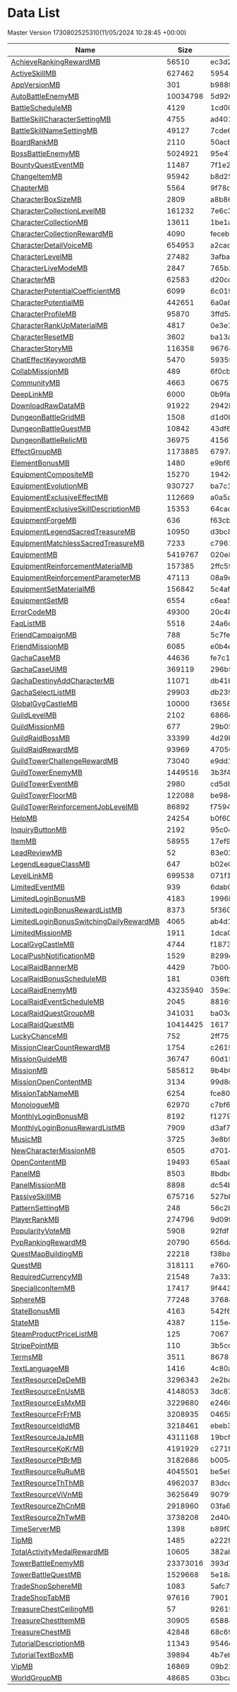 # Data List
Master Version 1730802525310(11/05/2024 10:28:45 +00:00)

|Name|Size|Hash|Parsed Json|
|-|-|-|-|
|[AchieveRankingRewardMB](https://cdn-mememori.akamaized.net/master/prd1/version/1730802525310/AchieveRankingRewardMB) | 56510 | ec3d2d8db0fc62ee10637735d3269b19 | [AchieveRankingRewardMB.json](AchieveRankingRewardMB.json)|
|[ActiveSkillMB](https://cdn-mememori.akamaized.net/master/prd1/version/1730802525310/ActiveSkillMB) | 627462 | 595419edc22c60727626dcfe7fa53566 | [ActiveSkillMB.json](ActiveSkillMB.json)|
|[AppVersionMB](https://cdn-mememori.akamaized.net/master/prd1/version/1730802525310/AppVersionMB) | 301 | b988feba7b01ea67d21493c175416766 | [AppVersionMB.json](AppVersionMB.json)|
|[AutoBattleEnemyMB](https://cdn-mememori.akamaized.net/master/prd1/version/1730802525310/AutoBattleEnemyMB) | 10034798 | 5d920f60af8cc4a0bf83935e096e7ea4 | [AutoBattleEnemyMB.json](AutoBattleEnemyMB.json)|
|[BattleScheduleMB](https://cdn-mememori.akamaized.net/master/prd1/version/1730802525310/BattleScheduleMB) | 4129 | 1cd0060ef58fd85ffd8f1c6bb63b059c | [BattleScheduleMB.json](BattleScheduleMB.json)|
|[BattleSkillCharacterSettingMB](https://cdn-mememori.akamaized.net/master/prd1/version/1730802525310/BattleSkillCharacterSettingMB) | 4755 | ad40166157c3641009c4e4aca14d025a | [BattleSkillCharacterSettingMB.json](BattleSkillCharacterSettingMB.json)|
|[BattleSkillNameSettingMB](https://cdn-mememori.akamaized.net/master/prd1/version/1730802525310/BattleSkillNameSettingMB) | 49127 | 7cde62b631967806ebb776ab5819e456 | [BattleSkillNameSettingMB.json](BattleSkillNameSettingMB.json)|
|[BoardRankMB](https://cdn-mememori.akamaized.net/master/prd1/version/1730802525310/BoardRankMB) | 2110 | 50acb30f646173fd80ee832a82ce8acd | [BoardRankMB.json](BoardRankMB.json)|
|[BossBattleEnemyMB](https://cdn-mememori.akamaized.net/master/prd1/version/1730802525310/BossBattleEnemyMB) | 5024921 | 95e479573be01aad421f3e8a1a39c1b0 | [BossBattleEnemyMB.json](BossBattleEnemyMB.json)|
|[BountyQuestEventMB](https://cdn-mememori.akamaized.net/master/prd1/version/1730802525310/BountyQuestEventMB) | 11487 | 7f1e26f59be126dad559accfa5a1e1c9 | [BountyQuestEventMB.json](BountyQuestEventMB.json)|
|[ChangeItemMB](https://cdn-mememori.akamaized.net/master/prd1/version/1730802525310/ChangeItemMB) | 95942 | b8d25832372fd02255515854eebf5d75 | [ChangeItemMB.json](ChangeItemMB.json)|
|[ChapterMB](https://cdn-mememori.akamaized.net/master/prd1/version/1730802525310/ChapterMB) | 5564 | 9f78d73c0fa9c6da48549e6e491e4015 | [ChapterMB.json](ChapterMB.json)|
|[CharacterBoxSizeMB](https://cdn-mememori.akamaized.net/master/prd1/version/1730802525310/CharacterBoxSizeMB) | 2809 | a8b8682f5ce6e644c0ce613e8e249fad | [CharacterBoxSizeMB.json](CharacterBoxSizeMB.json)|
|[CharacterCollectionLevelMB](https://cdn-mememori.akamaized.net/master/prd1/version/1730802525310/CharacterCollectionLevelMB) | 161232 | 7e6c3da628c876d5cf686cdc848a022c | [CharacterCollectionLevelMB.json](CharacterCollectionLevelMB.json)|
|[CharacterCollectionMB](https://cdn-mememori.akamaized.net/master/prd1/version/1730802525310/CharacterCollectionMB) | 13611 | 1be1a70525e33b14a5acb877269eaa0a | [CharacterCollectionMB.json](CharacterCollectionMB.json)|
|[CharacterCollectionRewardMB](https://cdn-mememori.akamaized.net/master/prd1/version/1730802525310/CharacterCollectionRewardMB) | 4090 | feceb1e5d6f2d5acbc03edd3826b870e | [CharacterCollectionRewardMB.json](CharacterCollectionRewardMB.json)|
|[CharacterDetailVoiceMB](https://cdn-mememori.akamaized.net/master/prd1/version/1730802525310/CharacterDetailVoiceMB) | 654953 | a2cad7f227ac0db6e32c4c6cfbd0874b | [CharacterDetailVoiceMB.json](CharacterDetailVoiceMB.json)|
|[CharacterLevelMB](https://cdn-mememori.akamaized.net/master/prd1/version/1730802525310/CharacterLevelMB) | 27482 | 3afbab3ee63653e2b37187d446c937c5 | [CharacterLevelMB.json](CharacterLevelMB.json)|
|[CharacterLiveModeMB](https://cdn-mememori.akamaized.net/master/prd1/version/1730802525310/CharacterLiveModeMB) | 2847 | 765b2f4ddae39b93fb329124058017a1 | [CharacterLiveModeMB.json](CharacterLiveModeMB.json)|
|[CharacterMB](https://cdn-mememori.akamaized.net/master/prd1/version/1730802525310/CharacterMB) | 62583 | d20cd70087edb7e9a6c99bab615db6df | [CharacterMB.json](CharacterMB.json)|
|[CharacterPotentialCoefficientMB](https://cdn-mememori.akamaized.net/master/prd1/version/1730802525310/CharacterPotentialCoefficientMB) | 6099 | 6c0194d0d9bad3e5ec52bfb40e35b33c | [CharacterPotentialCoefficientMB.json](CharacterPotentialCoefficientMB.json)|
|[CharacterPotentialMB](https://cdn-mememori.akamaized.net/master/prd1/version/1730802525310/CharacterPotentialMB) | 442651 | 6a0a8f78ff85f4aa5d734e51d1411deb | [CharacterPotentialMB.json](CharacterPotentialMB.json)|
|[CharacterProfileMB](https://cdn-mememori.akamaized.net/master/prd1/version/1730802525310/CharacterProfileMB) | 95870 | 3ffd5a655c89264be8d64040fc8e2824 | [CharacterProfileMB.json](CharacterProfileMB.json)|
|[CharacterRankUpMaterialMB](https://cdn-mememori.akamaized.net/master/prd1/version/1730802525310/CharacterRankUpMaterialMB) | 4817 | 0e3e19425207bede4a87ba8eaae88b47 | [CharacterRankUpMaterialMB.json](CharacterRankUpMaterialMB.json)|
|[CharacterResetMB](https://cdn-mememori.akamaized.net/master/prd1/version/1730802525310/CharacterResetMB) | 3602 | ba13afbebd06979e44a164a67518d831 | [CharacterResetMB.json](CharacterResetMB.json)|
|[CharacterStoryMB](https://cdn-mememori.akamaized.net/master/prd1/version/1730802525310/CharacterStoryMB) | 116358 | 967642420a72e91c8b0b0ae95036ab24 | [CharacterStoryMB.json](CharacterStoryMB.json)|
|[ChatEffectKeywordMB](https://cdn-mememori.akamaized.net/master/prd1/version/1730802525310/ChatEffectKeywordMB) | 5470 | 5935f4254dffb0eef00aa8afdc13406a | [ChatEffectKeywordMB.json](ChatEffectKeywordMB.json)|
|[CollabMissionMB](https://cdn-mememori.akamaized.net/master/prd1/version/1730802525310/CollabMissionMB) | 489 | 6f0cbddd0dd95fb6b029fa5a89711b74 | [CollabMissionMB.json](CollabMissionMB.json)|
|[CommunityMB](https://cdn-mememori.akamaized.net/master/prd1/version/1730802525310/CommunityMB) | 4663 | 06757a398fb4bb8eab27e895fb5ea3d4 | [CommunityMB.json](CommunityMB.json)|
|[DeepLinkMB](https://cdn-mememori.akamaized.net/master/prd1/version/1730802525310/DeepLinkMB) | 6000 | 0b9fa693d25dee1a31aba47fb4f7665f | [DeepLinkMB.json](DeepLinkMB.json)|
|[DownloadRawDataMB](https://cdn-mememori.akamaized.net/master/prd1/version/1730802525310/DownloadRawDataMB) | 91922 | 2942b06a49c825d693ebcf42b4e9288d | [DownloadRawDataMB.json](DownloadRawDataMB.json)|
|[DungeonBattleGridMB](https://cdn-mememori.akamaized.net/master/prd1/version/1730802525310/DungeonBattleGridMB) | 1508 | d1d0bb870c358c7985224e134155c50d | [DungeonBattleGridMB.json](DungeonBattleGridMB.json)|
|[DungeonBattleGuestMB](https://cdn-mememori.akamaized.net/master/prd1/version/1730802525310/DungeonBattleGuestMB) | 10842 | 43df66c858ef263deb3a71b39ef489d6 | [DungeonBattleGuestMB.json](DungeonBattleGuestMB.json)|
|[DungeonBattleRelicMB](https://cdn-mememori.akamaized.net/master/prd1/version/1730802525310/DungeonBattleRelicMB) | 36975 | 415677cdc984e60a34f318985ebcbd75 | [DungeonBattleRelicMB.json](DungeonBattleRelicMB.json)|
|[EffectGroupMB](https://cdn-mememori.akamaized.net/master/prd1/version/1730802525310/EffectGroupMB) | 1173885 | 6797a78c04b5901f85ce388472b29fb5 | [EffectGroupMB.json](EffectGroupMB.json)|
|[ElementBonusMB](https://cdn-mememori.akamaized.net/master/prd1/version/1730802525310/ElementBonusMB) | 1480 | e9bf6e553b877c54fcaf45f6909340e5 | [ElementBonusMB.json](ElementBonusMB.json)|
|[EquipmentCompositeMB](https://cdn-mememori.akamaized.net/master/prd1/version/1730802525310/EquipmentCompositeMB) | 15270 | 1942cb18fcfa2d3f6e73689b01361248 | [EquipmentCompositeMB.json](EquipmentCompositeMB.json)|
|[EquipmentEvolutionMB](https://cdn-mememori.akamaized.net/master/prd1/version/1730802525310/EquipmentEvolutionMB) | 930727 | ba7c1e42518c3c80c1fc02856a1e880d | [EquipmentEvolutionMB.json](EquipmentEvolutionMB.json)|
|[EquipmentExclusiveEffectMB](https://cdn-mememori.akamaized.net/master/prd1/version/1730802525310/EquipmentExclusiveEffectMB) | 112669 | a0a5a87d58dc647b59d34c3664c9442f | [EquipmentExclusiveEffectMB.json](EquipmentExclusiveEffectMB.json)|
|[EquipmentExclusiveSkillDescriptionMB](https://cdn-mememori.akamaized.net/master/prd1/version/1730802525310/EquipmentExclusiveSkillDescriptionMB) | 15353 | 64cacc388b1897a3f65bb3d32ba84ffa | [EquipmentExclusiveSkillDescriptionMB.json](EquipmentExclusiveSkillDescriptionMB.json)|
|[EquipmentForgeMB](https://cdn-mememori.akamaized.net/master/prd1/version/1730802525310/EquipmentForgeMB) | 636 | f63cb4e20c64145b75678f2c3970f73b | [EquipmentForgeMB.json](EquipmentForgeMB.json)|
|[EquipmentLegendSacredTreasureMB](https://cdn-mememori.akamaized.net/master/prd1/version/1730802525310/EquipmentLegendSacredTreasureMB) | 10950 | d3bc815ca981d850d58b8fe7939a22dc | [EquipmentLegendSacredTreasureMB.json](EquipmentLegendSacredTreasureMB.json)|
|[EquipmentMatchlessSacredTreasureMB](https://cdn-mememori.akamaized.net/master/prd1/version/1730802525310/EquipmentMatchlessSacredTreasureMB) | 7233 | c79619709504910611ff437c19b77849 | [EquipmentMatchlessSacredTreasureMB.json](EquipmentMatchlessSacredTreasureMB.json)|
|[EquipmentMB](https://cdn-mememori.akamaized.net/master/prd1/version/1730802525310/EquipmentMB) | 5419767 | 020e8c41fef5453f6ed9a55b5e415d95 | [EquipmentMB.json](EquipmentMB.json)|
|[EquipmentReinforcementMaterialMB](https://cdn-mememori.akamaized.net/master/prd1/version/1730802525310/EquipmentReinforcementMaterialMB) | 157385 | 2ffc59efb4610fd359071e0188e2f31a | [EquipmentReinforcementMaterialMB.json](EquipmentReinforcementMaterialMB.json)|
|[EquipmentReinforcementParameterMB](https://cdn-mememori.akamaized.net/master/prd1/version/1730802525310/EquipmentReinforcementParameterMB) | 47113 | 08a9e34118559e39cac0a005abcf0387 | [EquipmentReinforcementParameterMB.json](EquipmentReinforcementParameterMB.json)|
|[EquipmentSetMaterialMB](https://cdn-mememori.akamaized.net/master/prd1/version/1730802525310/EquipmentSetMaterialMB) | 156842 | 5c4af020596a8faffdbfed0fb18ca53d | [EquipmentSetMaterialMB.json](EquipmentSetMaterialMB.json)|
|[EquipmentSetMB](https://cdn-mememori.akamaized.net/master/prd1/version/1730802525310/EquipmentSetMB) | 6554 | c6ea5f7754dc9d4c3441d2f13274eaaa | [EquipmentSetMB.json](EquipmentSetMB.json)|
|[ErrorCodeMB](https://cdn-mememori.akamaized.net/master/prd1/version/1730802525310/ErrorCodeMB) | 49300 | 20c4b77b7973cc994610d730fc04ccbf | [ErrorCodeMB.json](ErrorCodeMB.json)|
|[FaqListMB](https://cdn-mememori.akamaized.net/master/prd1/version/1730802525310/FaqListMB) | 5518 | 24a6d4c90e139d0e98bce12600bb8710 | [FaqListMB.json](FaqListMB.json)|
|[FriendCampaignMB](https://cdn-mememori.akamaized.net/master/prd1/version/1730802525310/FriendCampaignMB) | 788 | 5c7fef7b091bc50324417abdcee37925 | [FriendCampaignMB.json](FriendCampaignMB.json)|
|[FriendMissionMB](https://cdn-mememori.akamaized.net/master/prd1/version/1730802525310/FriendMissionMB) | 6085 | e0b4eb519876a899b53cc310bafa0548 | [FriendMissionMB.json](FriendMissionMB.json)|
|[GachaCaseMB](https://cdn-mememori.akamaized.net/master/prd1/version/1730802525310/GachaCaseMB) | 44636 | fe7c19619b6c35f67f1f665677c05270 | [GachaCaseMB.json](GachaCaseMB.json)|
|[GachaCaseUiMB](https://cdn-mememori.akamaized.net/master/prd1/version/1730802525310/GachaCaseUiMB) | 369119 | 296b58f18cacea272832908b5b277737 | [GachaCaseUiMB.json](GachaCaseUiMB.json)|
|[GachaDestinyAddCharacterMB](https://cdn-mememori.akamaized.net/master/prd1/version/1730802525310/GachaDestinyAddCharacterMB) | 11071 | db41bb919ccae663f552773fd5a72fd6 | [GachaDestinyAddCharacterMB.json](GachaDestinyAddCharacterMB.json)|
|[GachaSelectListMB](https://cdn-mememori.akamaized.net/master/prd1/version/1730802525310/GachaSelectListMB) | 29903 | db239e5e0f5d71717ffea6a16f265e30 | [GachaSelectListMB.json](GachaSelectListMB.json)|
|[GlobalGvgCastleMB](https://cdn-mememori.akamaized.net/master/prd1/version/1730802525310/GlobalGvgCastleMB) | 10000 | f3658568a1d613e3c56998853a67930d | [GlobalGvgCastleMB.json](GlobalGvgCastleMB.json)|
|[GuildLevelMB](https://cdn-mememori.akamaized.net/master/prd1/version/1730802525310/GuildLevelMB) | 2102 | 6866eef799fdd7bc19fdaf7926e0c0a2 | [GuildLevelMB.json](GuildLevelMB.json)|
|[GuildMissionMB](https://cdn-mememori.akamaized.net/master/prd1/version/1730802525310/GuildMissionMB) | 677 | 29b0572176513f963d2f13c3a3d0f562 | [GuildMissionMB.json](GuildMissionMB.json)|
|[GuildRaidBossMB](https://cdn-mememori.akamaized.net/master/prd1/version/1730802525310/GuildRaidBossMB) | 33399 | 4d29bf96ea633aff6283c4a9e6cdb1ef | [GuildRaidBossMB.json](GuildRaidBossMB.json)|
|[GuildRaidRewardMB](https://cdn-mememori.akamaized.net/master/prd1/version/1730802525310/GuildRaidRewardMB) | 93969 | 47050011e59dcf0bb03f3aa243f8f79d | [GuildRaidRewardMB.json](GuildRaidRewardMB.json)|
|[GuildTowerChallengeRewardMB](https://cdn-mememori.akamaized.net/master/prd1/version/1730802525310/GuildTowerChallengeRewardMB) | 73040 | e9dd1a6d7aec9a8ef65dee2beec3ea8f | [GuildTowerChallengeRewardMB.json](GuildTowerChallengeRewardMB.json)|
|[GuildTowerEnemyMB](https://cdn-mememori.akamaized.net/master/prd1/version/1730802525310/GuildTowerEnemyMB) | 1449516 | 3b3f460667a62d5021fe6b56dbd789d4 | [GuildTowerEnemyMB.json](GuildTowerEnemyMB.json)|
|[GuildTowerEventMB](https://cdn-mememori.akamaized.net/master/prd1/version/1730802525310/GuildTowerEventMB) | 2980 | cd5d846d0dce5611717493de1fda03ee | [GuildTowerEventMB.json](GuildTowerEventMB.json)|
|[GuildTowerFloorMB](https://cdn-mememori.akamaized.net/master/prd1/version/1730802525310/GuildTowerFloorMB) | 122088 | be984d4493f879a2b4ac0eab7da4b067 | [GuildTowerFloorMB.json](GuildTowerFloorMB.json)|
|[GuildTowerReinforcementJobLevelMB](https://cdn-mememori.akamaized.net/master/prd1/version/1730802525310/GuildTowerReinforcementJobLevelMB) | 86892 | f7594e55acd6862c3bfc4fd202cb4855 | [GuildTowerReinforcementJobLevelMB.json](GuildTowerReinforcementJobLevelMB.json)|
|[HelpMB](https://cdn-mememori.akamaized.net/master/prd1/version/1730802525310/HelpMB) | 24254 | b0f6062efad88268dcf9e9cf17c87092 | [HelpMB.json](HelpMB.json)|
|[InquiryButtonMB](https://cdn-mememori.akamaized.net/master/prd1/version/1730802525310/InquiryButtonMB) | 2192 | 95c04f3e30c618ea9b5aea13162801a0 | [InquiryButtonMB.json](InquiryButtonMB.json)|
|[ItemMB](https://cdn-mememori.akamaized.net/master/prd1/version/1730802525310/ItemMB) | 58955 | 17ef9d598606d848a3a21a0c66d2974b | [ItemMB.json](ItemMB.json)|
|[LeadReviewMB](https://cdn-mememori.akamaized.net/master/prd1/version/1730802525310/LeadReviewMB) | 52 | 83e028f348df8347e115f132b3e4d34f | [LeadReviewMB.json](LeadReviewMB.json)|
|[LegendLeagueClassMB](https://cdn-mememori.akamaized.net/master/prd1/version/1730802525310/LegendLeagueClassMB) | 647 | b02e0d031673d4e803abc4c5ad88ff34 | [LegendLeagueClassMB.json](LegendLeagueClassMB.json)|
|[LevelLinkMB](https://cdn-mememori.akamaized.net/master/prd1/version/1730802525310/LevelLinkMB) | 699538 | 071f126ef9d0bef1b718e76780466735 | [LevelLinkMB.json](LevelLinkMB.json)|
|[LimitedEventMB](https://cdn-mememori.akamaized.net/master/prd1/version/1730802525310/LimitedEventMB) | 939 | 6dab04812f4b32f3259ef55b027c1a6c | [LimitedEventMB.json](LimitedEventMB.json)|
|[LimitedLoginBonusMB](https://cdn-mememori.akamaized.net/master/prd1/version/1730802525310/LimitedLoginBonusMB) | 4183 | 1996be8c1835e01f40d018ef4e910ae4 | [LimitedLoginBonusMB.json](LimitedLoginBonusMB.json)|
|[LimitedLoginBonusRewardListMB](https://cdn-mememori.akamaized.net/master/prd1/version/1730802525310/LimitedLoginBonusRewardListMB) | 8373 | 5f360dc690a54a9e9414584ce56aab53 | [LimitedLoginBonusRewardListMB.json](LimitedLoginBonusRewardListMB.json)|
|[LimitedLoginBonusSwitchingDailyRewardMB](https://cdn-mememori.akamaized.net/master/prd1/version/1730802525310/LimitedLoginBonusSwitchingDailyRewardMB) | 4065 | ab4d105b9ca864e4c13d15ae980d3677 | [LimitedLoginBonusSwitchingDailyRewardMB.json](LimitedLoginBonusSwitchingDailyRewardMB.json)|
|[LimitedMissionMB](https://cdn-mememori.akamaized.net/master/prd1/version/1730802525310/LimitedMissionMB) | 1911 | 1dca0002bd555bc3d4547390af7d233e | [LimitedMissionMB.json](LimitedMissionMB.json)|
|[LocalGvgCastleMB](https://cdn-mememori.akamaized.net/master/prd1/version/1730802525310/LocalGvgCastleMB) | 4744 | f18738c6617ae5163fbdacfd216532fd | [LocalGvgCastleMB.json](LocalGvgCastleMB.json)|
|[LocalPushNotificationMB](https://cdn-mememori.akamaized.net/master/prd1/version/1730802525310/LocalPushNotificationMB) | 1529 | 8299e722d30def8091362926f0d4a090 | [LocalPushNotificationMB.json](LocalPushNotificationMB.json)|
|[LocalRaidBannerMB](https://cdn-mememori.akamaized.net/master/prd1/version/1730802525310/LocalRaidBannerMB) | 4429 | 7b0046c625ebec80746c67063c8a1f12 | [LocalRaidBannerMB.json](LocalRaidBannerMB.json)|
|[LocalRaidBonusScheduleMB](https://cdn-mememori.akamaized.net/master/prd1/version/1730802525310/LocalRaidBonusScheduleMB) | 181 | 036fbfe7f56c7f8d1818e2cc25ee9cad | [LocalRaidBonusScheduleMB.json](LocalRaidBonusScheduleMB.json)|
|[LocalRaidEnemyMB](https://cdn-mememori.akamaized.net/master/prd1/version/1730802525310/LocalRaidEnemyMB) | 43235940 | 359e230a1758b74d889f716c4dd525a1 | [LocalRaidEnemyMB.json](LocalRaidEnemyMB.json)|
|[LocalRaidEventScheduleMB](https://cdn-mememori.akamaized.net/master/prd1/version/1730802525310/LocalRaidEventScheduleMB) | 2045 | 8816f437b4b613f0b53ea50c7f079d97 | [LocalRaidEventScheduleMB.json](LocalRaidEventScheduleMB.json)|
|[LocalRaidQuestGroupMB](https://cdn-mememori.akamaized.net/master/prd1/version/1730802525310/LocalRaidQuestGroupMB) | 341031 | ba03de84de33cd463a2efa0a6bbaa661 | [LocalRaidQuestGroupMB.json](LocalRaidQuestGroupMB.json)|
|[LocalRaidQuestMB](https://cdn-mememori.akamaized.net/master/prd1/version/1730802525310/LocalRaidQuestMB) | 10414425 | 16177edd2d7b2b011bc375491880475b | [LocalRaidQuestMB.json](LocalRaidQuestMB.json)|
|[LuckyChanceMB](https://cdn-mememori.akamaized.net/master/prd1/version/1730802525310/LuckyChanceMB) | 752 | 2ff75f8428c7be44b46f0b7ae14cf3ce | [LuckyChanceMB.json](LuckyChanceMB.json)|
|[MissionClearCountRewardMB](https://cdn-mememori.akamaized.net/master/prd1/version/1730802525310/MissionClearCountRewardMB) | 1754 | c261960bcbb3023dcb6bd5c1cc560dec | [MissionClearCountRewardMB.json](MissionClearCountRewardMB.json)|
|[MissionGuideMB](https://cdn-mememori.akamaized.net/master/prd1/version/1730802525310/MissionGuideMB) | 36747 | 60d15603284ff07bce4963d7df237b47 | [MissionGuideMB.json](MissionGuideMB.json)|
|[MissionMB](https://cdn-mememori.akamaized.net/master/prd1/version/1730802525310/MissionMB) | 585812 | 9b4b09bbc87a1063ff14597af1a1c735 | [MissionMB.json](MissionMB.json)|
|[MissionOpenContentMB](https://cdn-mememori.akamaized.net/master/prd1/version/1730802525310/MissionOpenContentMB) | 3134 | 99d8ca0e3a5833bf9984b6083e7fcda1 | [MissionOpenContentMB.json](MissionOpenContentMB.json)|
|[MissionTabNameMB](https://cdn-mememori.akamaized.net/master/prd1/version/1730802525310/MissionTabNameMB) | 6254 | fce80ebf6ded78fbfd8c109276ba6ba8 | [MissionTabNameMB.json](MissionTabNameMB.json)|
|[MonologueMB](https://cdn-mememori.akamaized.net/master/prd1/version/1730802525310/MonologueMB) | 62970 | c7bf675c79d9b479c95efd50639380dc | [MonologueMB.json](MonologueMB.json)|
|[MonthlyLoginBonusMB](https://cdn-mememori.akamaized.net/master/prd1/version/1730802525310/MonthlyLoginBonusMB) | 8192 | f127927f872116afeb603d16328c987c | [MonthlyLoginBonusMB.json](MonthlyLoginBonusMB.json)|
|[MonthlyLoginBonusRewardListMB](https://cdn-mememori.akamaized.net/master/prd1/version/1730802525310/MonthlyLoginBonusRewardListMB) | 7909 | d3af7fc6f6a60ec35ec9e1b9fde2bb1d | [MonthlyLoginBonusRewardListMB.json](MonthlyLoginBonusRewardListMB.json)|
|[MusicMB](https://cdn-mememori.akamaized.net/master/prd1/version/1730802525310/MusicMB) | 3725 | 3e8b955b3ffa5b0f5f14c399b5f55dbc | [MusicMB.json](MusicMB.json)|
|[NewCharacterMissionMB](https://cdn-mememori.akamaized.net/master/prd1/version/1730802525310/NewCharacterMissionMB) | 6505 | d70146c60043acb720128ea34b91ad9c | [NewCharacterMissionMB.json](NewCharacterMissionMB.json)|
|[OpenContentMB](https://cdn-mememori.akamaized.net/master/prd1/version/1730802525310/OpenContentMB) | 19493 | 65aa8a813192191483f1110dd73a7981 | [OpenContentMB.json](OpenContentMB.json)|
|[PanelMB](https://cdn-mememori.akamaized.net/master/prd1/version/1730802525310/PanelMB) | 8503 | 8bdbd649e9f4b196dd0b510440f307e4 | [PanelMB.json](PanelMB.json)|
|[PanelMissionMB](https://cdn-mememori.akamaized.net/master/prd1/version/1730802525310/PanelMissionMB) | 8898 | dc54b970c2990f2a3ade09c1a9ec9470 | [PanelMissionMB.json](PanelMissionMB.json)|
|[PassiveSkillMB](https://cdn-mememori.akamaized.net/master/prd1/version/1730802525310/PassiveSkillMB) | 675716 | 527bb2a934717e4e0e3790a776d33c13 | [PassiveSkillMB.json](PassiveSkillMB.json)|
|[PatternSettingMB](https://cdn-mememori.akamaized.net/master/prd1/version/1730802525310/PatternSettingMB) | 248 | 56c2b571b9194bb141e12c80e909910c | [PatternSettingMB.json](PatternSettingMB.json)|
|[PlayerRankMB](https://cdn-mememori.akamaized.net/master/prd1/version/1730802525310/PlayerRankMB) | 274796 | 9d09f1f36971c284602f18f051a5279a | [PlayerRankMB.json](PlayerRankMB.json)|
|[PopularityVoteMB](https://cdn-mememori.akamaized.net/master/prd1/version/1730802525310/PopularityVoteMB) | 5908 | 92fdf18d7ffc67b7537f3b9caa16ff71 | [PopularityVoteMB.json](PopularityVoteMB.json)|
|[PvpRankingRewardMB](https://cdn-mememori.akamaized.net/master/prd1/version/1730802525310/PvpRankingRewardMB) | 20790 | 656da69564146f7ec5e388064ff2f373 | [PvpRankingRewardMB.json](PvpRankingRewardMB.json)|
|[QuestMapBuildingMB](https://cdn-mememori.akamaized.net/master/prd1/version/1730802525310/QuestMapBuildingMB) | 22218 | f38ba5a4bc2ad0f5cf47fcdb960db085 | [QuestMapBuildingMB.json](QuestMapBuildingMB.json)|
|[QuestMB](https://cdn-mememori.akamaized.net/master/prd1/version/1730802525310/QuestMB) | 318111 | e7604b9a4cb339614efd9ba543aa62ad | [QuestMB.json](QuestMB.json)|
|[RequiredCurrencyMB](https://cdn-mememori.akamaized.net/master/prd1/version/1730802525310/RequiredCurrencyMB) | 21548 | 7a33242ce3863ecdafd0d4240921b3ff | [RequiredCurrencyMB.json](RequiredCurrencyMB.json)|
|[SpecialIconItemMB](https://cdn-mememori.akamaized.net/master/prd1/version/1730802525310/SpecialIconItemMB) | 17417 | 9f443f939f656049fac983620c63a794 | [SpecialIconItemMB.json](SpecialIconItemMB.json)|
|[SphereMB](https://cdn-mememori.akamaized.net/master/prd1/version/1730802525310/SphereMB) | 77248 | 3768825d4fbee44fd4a61b2dca738764 | [SphereMB.json](SphereMB.json)|
|[StateBonusMB](https://cdn-mememori.akamaized.net/master/prd1/version/1730802525310/StateBonusMB) | 4163 | 542f6e534e42e7e2ad4bf49fb086aaf8 | [StateBonusMB.json](StateBonusMB.json)|
|[StateMB](https://cdn-mememori.akamaized.net/master/prd1/version/1730802525310/StateMB) | 4387 | 115e44cdbdf7d6b19dced8f7e637d182 | [StateMB.json](StateMB.json)|
|[SteamProductPriceListMB](https://cdn-mememori.akamaized.net/master/prd1/version/1730802525310/SteamProductPriceListMB) | 125 | 706776b71597ecfda2b9ec59e38e38e8 | [SteamProductPriceListMB.json](SteamProductPriceListMB.json)|
|[StripePointMB](https://cdn-mememori.akamaized.net/master/prd1/version/1730802525310/StripePointMB) | 110 | 3b5cd6cfeba52744b8ee7510b64962f5 | [StripePointMB.json](StripePointMB.json)|
|[TermsMB](https://cdn-mememori.akamaized.net/master/prd1/version/1730802525310/TermsMB) | 3511 | 8678160d6e5f47777d5d5e368debca0a | [TermsMB.json](TermsMB.json)|
|[TextLanguageMB](https://cdn-mememori.akamaized.net/master/prd1/version/1730802525310/TextLanguageMB) | 1416 | 4c80a596909cd6f26bf4509824c36e51 | [TextLanguageMB.json](TextLanguageMB.json)|
|[TextResourceDeDeMB](https://cdn-mememori.akamaized.net/master/prd1/version/1730802525310/TextResourceDeDeMB) | 3296343 | 2e2ba706221f5d4680b2e91034b8d759 | [TextResourceDeDeMB.json](TextResourceDeDeMB.json)|
|[TextResourceEnUsMB](https://cdn-mememori.akamaized.net/master/prd1/version/1730802525310/TextResourceEnUsMB) | 4148053 | 3dc879f007db887326f3573a8cf47a4f | [TextResourceEnUsMB.json](TextResourceEnUsMB.json)|
|[TextResourceEsMxMB](https://cdn-mememori.akamaized.net/master/prd1/version/1730802525310/TextResourceEsMxMB) | 3229680 | e24601029af79a640d3e5b8e19bc5a15 | [TextResourceEsMxMB.json](TextResourceEsMxMB.json)|
|[TextResourceFrFrMB](https://cdn-mememori.akamaized.net/master/prd1/version/1730802525310/TextResourceFrFrMB) | 3208935 | 0465be18450b68ad8656b146337d4599 | [TextResourceFrFrMB.json](TextResourceFrFrMB.json)|
|[TextResourceIdIdMB](https://cdn-mememori.akamaized.net/master/prd1/version/1730802525310/TextResourceIdIdMB) | 3218461 | ebeb39fe1e2ffd0d6084a8150917aa83 | [TextResourceIdIdMB.json](TextResourceIdIdMB.json)|
|[TextResourceJaJpMB](https://cdn-mememori.akamaized.net/master/prd1/version/1730802525310/TextResourceJaJpMB) | 4311168 | 19bcf77eb713e2e3451c0fd3f8129e86 | [TextResourceJaJpMB.json](TextResourceJaJpMB.json)|
|[TextResourceKoKrMB](https://cdn-mememori.akamaized.net/master/prd1/version/1730802525310/TextResourceKoKrMB) | 4191929 | c271f88cb6a65bebd9f79f5d88f4d33f | [TextResourceKoKrMB.json](TextResourceKoKrMB.json)|
|[TextResourcePtBrMB](https://cdn-mememori.akamaized.net/master/prd1/version/1730802525310/TextResourcePtBrMB) | 3182686 | b0054a541e014325482b11fa7b5d7bde | [TextResourcePtBrMB.json](TextResourcePtBrMB.json)|
|[TextResourceRuRuMB](https://cdn-mememori.akamaized.net/master/prd1/version/1730802525310/TextResourceRuRuMB) | 4045501 | be5e9a765cfc80459a944bbaabc37a6e | [TextResourceRuRuMB.json](TextResourceRuRuMB.json)|
|[TextResourceThThMB](https://cdn-mememori.akamaized.net/master/prd1/version/1730802525310/TextResourceThThMB) | 4962037 | 83dccce542b874188ec255716f8c7905 | [TextResourceThThMB.json](TextResourceThThMB.json)|
|[TextResourceViVnMB](https://cdn-mememori.akamaized.net/master/prd1/version/1730802525310/TextResourceViVnMB) | 3625649 | 9079985a982e0be63abc0a535114b197 | [TextResourceViVnMB.json](TextResourceViVnMB.json)|
|[TextResourceZhCnMB](https://cdn-mememori.akamaized.net/master/prd1/version/1730802525310/TextResourceZhCnMB) | 2918960 | 03fa6cd30e967c246ca9552f89b0f1ce | [TextResourceZhCnMB.json](TextResourceZhCnMB.json)|
|[TextResourceZhTwMB](https://cdn-mememori.akamaized.net/master/prd1/version/1730802525310/TextResourceZhTwMB) | 3738208 | 2d40d49666a28884c0cfe0e681b558ce | [TextResourceZhTwMB.json](TextResourceZhTwMB.json)|
|[TimeServerMB](https://cdn-mememori.akamaized.net/master/prd1/version/1730802525310/TimeServerMB) | 1398 | b89f011a66251615978289ef3efb9d4a | [TimeServerMB.json](TimeServerMB.json)|
|[TipMB](https://cdn-mememori.akamaized.net/master/prd1/version/1730802525310/TipMB) | 1485 | a222f8fb1bbda2ec33db1fccdd70680c | [TipMB.json](TipMB.json)|
|[TotalActivityMedalRewardMB](https://cdn-mememori.akamaized.net/master/prd1/version/1730802525310/TotalActivityMedalRewardMB) | 10605 | 382ab89d1a4d12fa020d619dc7581dd8 | [TotalActivityMedalRewardMB.json](TotalActivityMedalRewardMB.json)|
|[TowerBattleEnemyMB](https://cdn-mememori.akamaized.net/master/prd1/version/1730802525310/TowerBattleEnemyMB) | 23373016 | 393d7dc8f241749d4a85892235f782f3 | [TowerBattleEnemyMB.json](TowerBattleEnemyMB.json)|
|[TowerBattleQuestMB](https://cdn-mememori.akamaized.net/master/prd1/version/1730802525310/TowerBattleQuestMB) | 1529668 | 5e18a8e245da03fb70b69ad640f54e0b | [TowerBattleQuestMB.json](TowerBattleQuestMB.json)|
|[TradeShopSphereMB](https://cdn-mememori.akamaized.net/master/prd1/version/1730802525310/TradeShopSphereMB) | 1083 | 5afc70d62906311a1cf81940d2a62fb3 | [TradeShopSphereMB.json](TradeShopSphereMB.json)|
|[TradeShopTabMB](https://cdn-mememori.akamaized.net/master/prd1/version/1730802525310/TradeShopTabMB) | 97616 | 790113b3849a646556d9e3b4aa5294e7 | [TradeShopTabMB.json](TradeShopTabMB.json)|
|[TreasureChestCeilingMB](https://cdn-mememori.akamaized.net/master/prd1/version/1730802525310/TreasureChestCeilingMB) | 57 | 9261f7876b178ce3055e3e0672156e64 | [TreasureChestCeilingMB.json](TreasureChestCeilingMB.json)|
|[TreasureChestItemMB](https://cdn-mememori.akamaized.net/master/prd1/version/1730802525310/TreasureChestItemMB) | 30905 | 65884bb9de663ad7a1820b3ae09a8433 | [TreasureChestItemMB.json](TreasureChestItemMB.json)|
|[TreasureChestMB](https://cdn-mememori.akamaized.net/master/prd1/version/1730802525310/TreasureChestMB) | 42848 | 68c696b48a198430de35af0f07f92148 | [TreasureChestMB.json](TreasureChestMB.json)|
|[TutorialDescriptionMB](https://cdn-mememori.akamaized.net/master/prd1/version/1730802525310/TutorialDescriptionMB) | 11343 | 9546c1ecfdd00d514d5bd26873262ca3 | [TutorialDescriptionMB.json](TutorialDescriptionMB.json)|
|[TutorialTextBoxMB](https://cdn-mememori.akamaized.net/master/prd1/version/1730802525310/TutorialTextBoxMB) | 39894 | 4b7eb8eb290ab7e84fb12238288f0e8a | [TutorialTextBoxMB.json](TutorialTextBoxMB.json)|
|[VipMB](https://cdn-mememori.akamaized.net/master/prd1/version/1730802525310/VipMB) | 16869 | 09b22a7cd4fc7c6e8b8a432b9812b23f | [VipMB.json](VipMB.json)|
|[WorldGroupMB](https://cdn-mememori.akamaized.net/master/prd1/version/1730802525310/WorldGroupMB) | 48685 | 03bca4656785e6d8e6a381cf713aeba7 | [WorldGroupMB.json](WorldGroupMB.json)|
